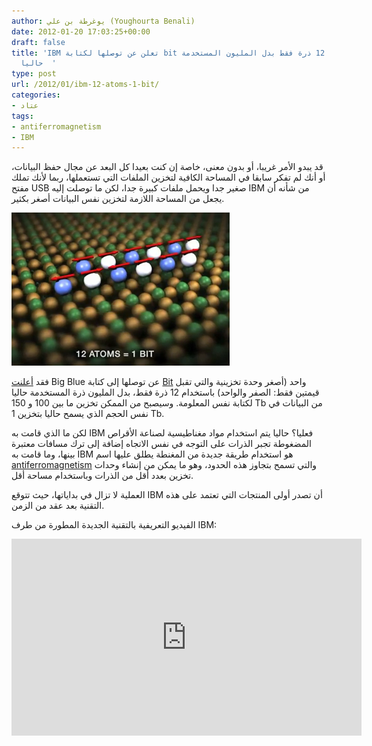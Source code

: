 ```yaml
---
author: يوغرطة بن علي (Youghourta Benali)
date: 2012-01-20 17:03:25+00:00
draft: false
title: 'IBM تعلن عن توصلها لكتابة bit واحد باستخدام 12 ذرة فقط بدل المليون المستخدمة
  حاليا  '
type: post
url: /2012/01/ibm-12-atoms-1-bit/
categories:
- عتاد
tags:
- antiferromagnetism
- IBM
---
```


قد يبدو الأمر غريبا، أو بدون معنى، خاصة إن كنت بعيدا كل البعد عن مجال حفظ البيانات، أو أنك لم تفكر سابقا في المساحة الكافية لتخزين الملفات التي تستعملها، ربما لأنك تملك مفتح USB صغير جدا ويحمل ملفات كبيرة جدا، لكن ما توصلت إليه IBM من شأنه أن يجعل من المساحة اللازمة لتخزين نفس البيانات أصغر بكثير.




[![كتابة بت واحد باستخدام 12 ذرة فقط](12-atoms-1-bit.png)
](12-atoms-1-bit.png)




فقد [أعلنت](http://www-03.ibm.com/press/us/en/pressrelease/36473.wss) Big Blue عن توصلها إلى كتابة [Bit](http://en.wikipedia.org/wiki/Bit) واحد (أصغر وحدة تخزينية والتي تقبل قيمتين فقط: الصفر والواحد) باستخدام 12 ذرة فقط، بدل المليون ذرة المستخدمة حاليا لكتابة نفس المعلومة. وسيصبح من الممكن تخزين ما بين 100 و 150 Tb من البيانات في نفس الحجم الذي يسمح حاليا بتخزين 1 Tb.




لكن ما الذي قامت به IBM فعليا؟ حاليا يتم استخدام مواد مغناطيسية لصناعة الأقراص المضغوطة تجبر الذرات على التوجه في نفس الاتجاه إضافة إلى ترك مسافات معتبرة بينها، وما قامت به IBM هو استخدام طريقة جديدة من المغنطة يطلق عليها اسم [antiferromagnetism](http://en.wikipedia.org/wiki/Antiferromagnetism) والتي تسمح بتجاوز هذه الحدود، وهو ما يمكن من إنشاء وحدات تخزين بعدد أقل من الذرات وباستخدام مساحة أقل.




العملية لا تزال في بداياتها، حيث تتوقع IBM أن تصدر أولى المنتجات التي تعتمد على هذه التقنية بعد عقد من الزمن.




الفيديو التعريفية بالتقنية الجديدة المطورة من طرف IBM:




<!-- more -->




<iframe src="http://www.youtube.com/embed/hpKMShooDBo?rel=0" height="315" frameborder="0" width="560"></iframe>
